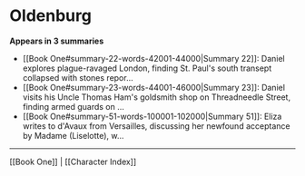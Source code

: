 # Oldenburg

**Appears in 3 summaries**

- [[Book One#summary-22-words-42001-44000|Summary 22]]: Daniel explores plague-ravaged London, finding St. Paul's south transept collapsed with stones repor...
- [[Book One#summary-23-words-44001-46000|Summary 23]]: Daniel visits his Uncle Thomas Ham's goldsmith shop on Threadneedle Street, finding armed guards on ...
- [[Book One#summary-51-words-100001-102000|Summary 51]]: Eliza writes to d'Avaux from Versailles, discussing her newfound acceptance by Madame (Liselotte), w...

---
[[Book One]] | [[Character Index]]
